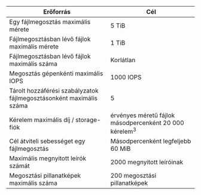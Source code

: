 | Erőforrás | Cél |
|----------|---------------|
| Egy fájlmegosztás maximális mérete | 5 TiB |
| Fájlmegosztásban lévő fájlok maximális mérete | 1 TiB |
| Fájlmegosztásban lévő fájlok maximális száma | Korlátlan |
| Megosztás gépenkénti maximális IOPS | 1000 IOPS |
| Tárolt hozzáférési szabályzatok fájlmegosztásonként maximális száma | 5 |
| Kérelem maximális díj / storage-fiók | érvényes méretű fájlok másodpercenként 20 000 kérelem<sup>3</sup> |
| Cél átviteli sebességet egy fájlmegosztás | Másodpercenként legfeljebb 60 MiB |
| Maximális megnyitott leírók számát | 2000 megnyitott leíróinak |
| Megosztási pillanatképek maximális száma | 200 megosztási pillanatképek |
